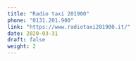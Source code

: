 ```yaml
---
title: "Radio taxi 201900"
phone: "0131.201.900"
link: "https://www.radiotaxi201900.it/"
date: 2020-03-31
draft: false
weight: 2
---
```

